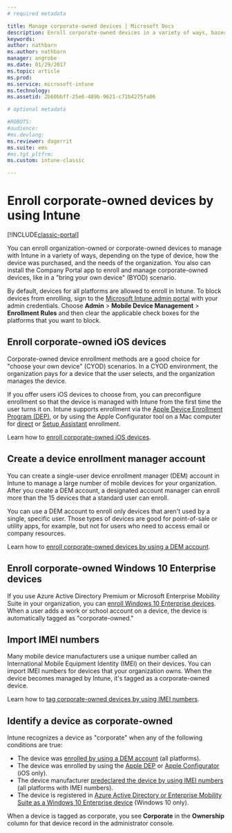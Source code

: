 ```yaml
---
# required metadata

title: Manage corporate-owned devices | Microsoft Docs
description: Enroll corporate-owned devices in a variety of ways, based on the type of device, how it was purchased, and the needs of the organization.
keywords:
author: nathbarn
ms.author: nathbarn
manager: angrobe
ms.date: 01/29/2017
ms.topic: article
ms.prod:
ms.service: microsoft-intune
ms.technology:
ms.assetid: 2b60bbff-25e6-489b-9621-c71b4275fa06

# optional metadata

#ROBOTS:
#audience:
#ms.devlang:
ms.reviewer: dagerrit
ms.suite: ems
#ms.tgt_pltfrm:
ms.custom: intune-classic

---
```


# Enroll corporate-owned devices by using Intune

[!INCLUDE[classic-portal](../includes/classic-portal.md)]

You can enroll organization-owned or corporate-owned devices to manage with Intune in a variety of ways, depending on the type of device, how the device was purchased, and the needs of the organization. You also can install the Company Portal app to enroll and manage corporate-owned devices, like in a "bring your own device" (BYOD) scenario.

By default, devices for all platforms are allowed to enroll in Intune. To block devices from enrolling, sign to the [Microsoft Intune admin portal](http://manage.microsoft.com) with your admin credentials. Choose **Admin** > **Mobile Device Management** > **Enrollment Rules** and then clear the applicable check boxes for the platforms that you want to block.

## Enroll corporate-owned iOS devices

Corporate-owned device enrollment methods are a good choice for "choose your own device" (CYOD) scenarios. In a CYOD environment, the organization pays for a device that the user selects, and the organization manages the device.

If you offer users iOS devices to choose from, you can preconfigure enrollment so that the device is managed with Intune from the first time the user turns it on. Intune supports enrollment via the [Apple Device Enrollment Program (DEP)](ios-device-enrollment-program-in-microsoft-intune.md), or by using the Apple Configurator tool on a Mac computer for [direct](ios-direct-enrollment-in-microsoft-intune.md) or [Setup Assistant](ios-setup-assistant-enrollment-in-microsoft-intune.md) enrollment.

Learn how to [enroll corporate-owned iOS devices](enroll-corporate-owned-ios-devices-in-microsoft-intune.md).

## Create a device enrollment manager account

You can create a single-user device enrollment manager (DEM) account in Intune to manage a large number of mobile devices for your organization. After you create a DEM account, a designated account manager can enroll more than the 15 devices that a standard user can enroll.

You can use a DEM account to enroll only devices that aren't used by a single, specific user. Those types of devices are good for point-of-sale or utility apps, for example, but not for users who need to access email or company resources.

Learn how to [enroll corporate-owned devices by using a DEM account](enroll-corporate-owned-devices-with-the-device-enrollment-manager-in-microsoft-intune.md).

## Enroll corporate-owned Windows 10 Enterprise devices

If you use Azure Active Directory Premium or Microsoft Enterprise Mobility Suite in your organization, you can [enroll Windows 10 Enterprise devices](https://docs.microsoft.com/active-directory/active-directory-azureadjoin-windows10-devices-overview). When a user adds a work or school account on a device, the device is automatically tagged as "corporate-owned."

## Import IMEI numbers

Many mobile device manufacturers use a unique number called an International Mobile Equipment Identity (IMEI) on their devices. You can import IMEI numbers for devices that your organization owns. When the device becomes managed by Intune, it's tagged as a corporate-owned device.

Learn how to [tag corporate-owned devices by using IMEI numbers](specify-corporate-owned-devices-with-international-mobile-equipment-identity-imei-numbers.md).

## Identify a device as corporate-owned

Intune recognizes a device as "corporate" when any of the following conditions are true:

 - The device was [enrolled by using a DEM account](enroll-corporate-owned-devices-with-the-device-enrollment-manager-in-microsoft-intune.md) (all platforms).
 - The device was enrolled by using the [Apple DEP](ios-device-enrollment-program-in-microsoft-intune.md) or [Apple Configurator](ios-setup-assistant-enrollment-in-microsoft-intune.md) (iOS only).
 - The device manufacturer [predeclared the device by using IMEI numbers](specify-corporate-owned-devices-with-international-mobile-equipment-identity-imei-numbers.md) (all platforms with IMEI numbers).
 - The device is registered in [Azure Active Directory or Enterprise Mobility Suite as a Windows 10 Enterprise device](https://docs.microsoft.com/active-directory/active-directory-azureadjoin-windows10-devices-overview) (Windows 10 only).

When a device is tagged as corporate, you see **Corporate** in the **Ownership** column for that device record in the administrator console. 
